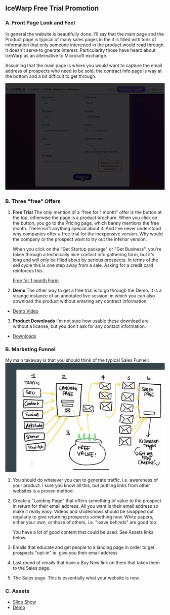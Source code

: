 ## IceWarp Free Trial Promotion

### A. Front Page Look and Feel

In general the website is beautifully done.  I'll say that the main page and the 
Product page is typical of many sales pages in the it is filled with tons of 
information that only someone interested in the product would read through.  It doesn't
serve to gnerate interest.  Particularity those have heard about IceWarp as an 
alternative to Microsoft exchange.   

Assuming that the main page is where you would want to capture the email address of
prospects who need to be sold, the contract info page is way at the bottom and a bit 
difficult to get through. 

![Contact Info Form](Notes/IMGs/3d40221-03-6_Info-Form.gif)

### B. Three "free" Offers

1. **Free Trial** 
The only mention of a "free for 1 month" offer is the button at the top, otherwise 
the page is a product brochure.  When you click on the button, you go to the Pricing 
page, which barely mentions the free month.  There isn't anything special about it. 
And I've never understood why companies offer a free trial for the inexpensive version.
Why would the company or the prospect want to try out the inferior version.      

   When you click on the "Get Startup package" or "Get Business", you're taken through 
   a technically nice contact info gathering form, but it's long and will only be filled 
   about by serious prospects.  In terms of the sell cycle this is one step away 
   from a sale.  Asking for a credit card reinforces this.  

   [Free for 1 month Form](Notes/VIDs/3d40221-05_Free-Form.mp4)
   
2. **Demo** 
The other way to get a free trial is to go through the Demo.  It is a strange instance 
of an annotated live session, in which you can also download the product without entering
any contract information.    
- [Demo Video](Demo/IMGs/3d40221_02_Demo-Video.gif)

3. **Product Downloads** 
I'm not sure how usable these download are without a license, but you don't ask for any 
contact information.  
- [Downloads](https://www.icewarp.com/downloads/initial/) 

### B. Marketing Funnel

My main takaway is that you should think of the typical Sales Funnel:   
![Sales Funnel](Notes/IMGs/3d40221-04_Sales-Funnel.jpg)

1. You should do whatever you can to generate traffic, i.e. awareness of your 
   product.  I sure you know all this, but puttling links from other websites is a 
proven method. 
2. Create a "Landing Page" that offers something of value to the prospect in 
   return for their email address.  All you want is their email address so make
   it really easy.  Videos and shideshows should be swapped out regularly to give 
   returning prospects something new.  White papers, either your own, or those of
   others, i.e. "leave behinds" are good too. 
   
   You have a lot of good content that could be used.  See Assets links below. 

3. Emails that educate and get people to a landing page in order to get prospects "opt-in" ie. give you their email address
4. Last round of emails that have a Buy Now link on them that takes them to the Sales page.
5. The Sales page.  This is essentially what your website is now.  

### C. Assets

- [Slide Show](ShideShow/3d40221_IceWarp-Slideshow.html)
- [Demo](https://www.icewarp.com/preview-epos/start) 



